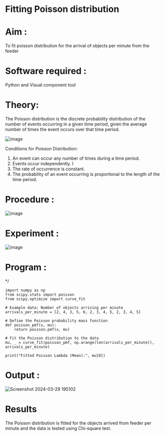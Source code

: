 # Fitting Poisson  distribution
# Aim : 

To fit poisson distribution for the arrival of objects per minute from the feeder

# Software required :  

Python and Visual component tool

# Theory:

The Poisson distribution is the discrete probability distribution of the number of events occurring in a given time period, given the average number of times the event occurs over that time period.

![image](https://user-images.githubusercontent.com/104613195/166248326-fd042076-8b0b-40c4-8b11-1d8e8fcb74db.png)

 Conditions for Poisson Distribution:

1. An event can occur any number of times during a time period.
2. Events occur independently. I
3. The rate of occurrence is constant.
4. The probability of an event occurring is proportional to the length of the time period. 
 
# Procedure :

![image](https://user-images.githubusercontent.com/104613195/166251988-d0c53205-6080-4f7b-ae4c-398178586637.png)

# Experiment :

![image](https://user-images.githubusercontent.com/103921593/230282876-f4a5afbf-cac1-4648-a1b0-c78840638a8e.png)

# Program :
*/
```
import numpy as np
from scipy.stats import poisson
from scipy.optimize import curve_fit

# Example data: Number of objects arriving per minute
arrivals_per_minute = [2, 4, 3, 5, 6, 2, 3, 4, 5, 2, 3, 4, 5]

# Define the Poisson probability mass function
def poisson_pmf(x, mu):
    return poisson.pmf(x, mu)

# Fit the Poisson distribution to the data
mu, _ = curve_fit(poisson_pmf, np.arange(len(arrivals_per_minute)), arrivals_per_minute)

print("Fitted Poisson Lambda (Mean):", mu[0])
```
# Output : 

![Screenshot 2024-03-29 195102](https://github.com/Shubhavi17/Poisson_distribution/assets/150005085/a19e30e4-7b6d-4266-a8f1-91ab6ef87603)



# Results

The Poisson distribution is fitted for the objects arrived from feeder per minute and the data is tested using Chi-square test. 
 
